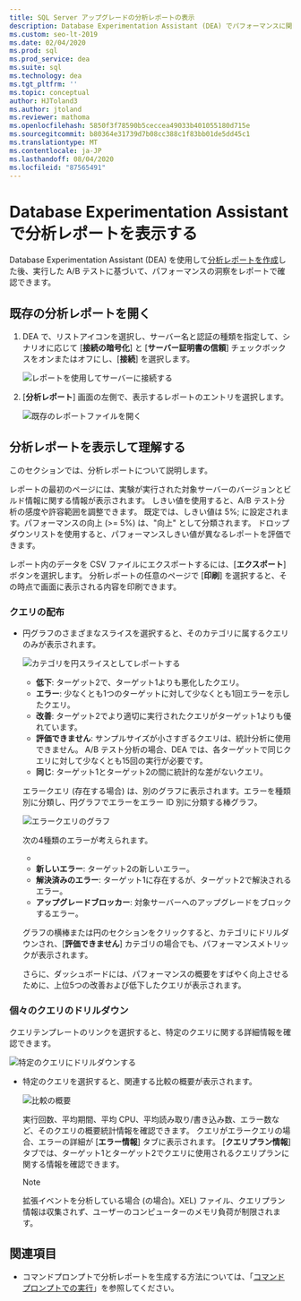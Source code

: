 ```yaml
---
title: SQL Server アップグレードの分析レポートの表示
description: Database Experimentation Assistant (DEA) でパフォーマンスに関する洞察の分析レポートを表示して理解する方法について説明します。
ms.custom: seo-lt-2019
ms.date: 02/04/2020
ms.prod: sql
ms.prod_service: dea
ms.suite: sql
ms.technology: dea
ms.tgt_pltfrm: ''
ms.topic: conceptual
author: HJToland3
ms.author: jtoland
ms.reviewer: mathoma
ms.openlocfilehash: 5850f3f78590b5ceccea49033b401055180d715e
ms.sourcegitcommit: b80364e31739d7b08cc388c1f83bb01de5dd45c1
ms.translationtype: MT
ms.contentlocale: ja-JP
ms.lasthandoff: 08/04/2020
ms.locfileid: "87565491"
---
```

# <a name="view-analysis-reports-in-database-experimentation-assistant"></a>Database Experimentation Assistant で分析レポートを表示する

Database Experimentation Assistant (DEA) を使用して[分析レポートを作成](database-experimentation-assistant-create-report.md)した後、実行した A/B テストに基づいて、パフォーマンスの洞察をレポートで確認できます。

## <a name="open-an-existing-analysis-report"></a>既存の分析レポートを開く

1. DEA で、リストアイコンを選択し、サーバー名と認証の種類を指定して、シナリオに応じて [**接続の暗号化**] と [**サーバー証明書の信頼**] チェックボックスをオンまたはオフにし、[**接続**] を選択します。

   ![レポートを使用してサーバーに接続する](./media/database-experimentation-assistant-view-report/dea-connect-to-server-with-report-files.png)

2. [**分析レポート**] 画面の左側で、表示するレポートのエントリを選択します。

   ![既存のレポートファイルを開く](./media/database-experimentation-assistant-view-report/dea-select-report-to-view.png)

## <a name="view-and-understand-the-analysis-report"></a>分析レポートを表示して理解する

このセクションでは、分析レポートについて説明します。

レポートの最初のページには、実験が実行された対象サーバーのバージョンとビルド情報に関する情報が表示されます。 しきい値を使用すると、A/B テスト分析の感度や許容範囲を調整できます。 既定では、しきい値は 5%; に設定されます。パフォーマンスの向上 (>= 5%) は、"向上" として分類されます。  ドロップダウンリストを使用すると、パフォーマンスしきい値が異なるレポートを評価できます。

レポート内のデータを CSV ファイルにエクスポートするには、[**エクスポート**] ボタンを選択します。  分析レポートの任意のページで [**印刷**] を選択すると、その時点で画面に表示される内容を印刷できます。

### <a name="query-distribution"></a>クエリの配布

- 円グラフのさまざまなスライスを選択すると、そのカテゴリに属するクエリのみが表示されます。

   ![カテゴリを円スライスとしてレポートする](./media/database-experimentation-assistant-view-report/dea-view-report-pie-slices.png)

  - **低下**: ターゲット2で、ターゲット1よりも悪化したクエリ。
  - **エラー**: 少なくとも1つのターゲットに対して少なくとも1回エラーを示したクエリ。
  - **改善**: ターゲット2でより適切に実行されたクエリがターゲット1よりも優れています。
  - **評価できません**: サンプルサイズが小さすぎるクエリは、統計分析に使用できません。 A/B テスト分析の場合、DEA では、各ターゲットで同じクエリに対して少なくとも15回の実行が必要です。
  - **同じ**: ターゲット1とターゲット2の間に統計的な差がないクエリ。

  エラークエリ (存在する場合) は、別のグラフに表示されます。エラーを種類別に分類し、円グラフでエラーをエラー ID 別に分類する棒グラフ。

   ![エラークエリのグラフ](./media/database-experimentation-assistant-view-report/dea-error-query-charts.png)

  次の4種類のエラーが考えられます。

  - [**既存のエラー**]: ターゲット1とターゲット2の両方に存在するエラー。
  - **新しいエラー**: ターゲット2の新しいエラー。
  - **解決済みのエラー**: ターゲット1に存在するが、ターゲット2で解決されるエラー。
  - **アップグレードブロッカー**: 対象サーバーへのアップグレードをブロックするエラー。

  グラフの横棒または円のセクションをクリックすると、カテゴリにドリルダウンされ、[**評価できません**] カテゴリの場合でも、パフォーマンスメトリックが表示されます。

  さらに、ダッシュボードには、パフォーマンスの概要をすばやく向上させるために、上位5つの改善および低下したクエリが表示されます。

### <a name="individual-query-drill-down"></a>個々のクエリのドリルダウン

クエリテンプレートのリンクを選択すると、特定のクエリに関する詳細情報を確認できます。

![特定のクエリにドリルダウンする](./media/database-experimentation-assistant-view-report/dea-query-drill-down-report.png)

- 特定のクエリを選択すると、関連する比較の概要が表示されます。

   ![比較の概要](./media/database-experimentation-assistant-view-report/dea-view-report-comparison-summary.png)

   実行回数、平均期間、平均 CPU、平均読み取り/書き込み数、エラー数など、そのクエリの概要統計情報を確認できます。  クエリがエラークエリの場合、エラーの詳細が [**エラー情報**] タブに表示されます。  [**クエリプラン情報**] タブでは、ターゲット1とターゲット2でクエリに使用されるクエリプランに関する情報を確認できます。

   > [!NOTE]
   > 拡張イベントを分析している場合 (の場合)。XEL) ファイル、クエリプラン情報は収集されず、ユーザーのコンピューターのメモリ負荷が制限されます。

## <a name="see-also"></a>関連項目

- コマンドプロンプトで分析レポートを生成する方法については、「[コマンドプロンプトでの実行](database-experimentation-assistant-run-command-prompt.md)」を参照してください。
